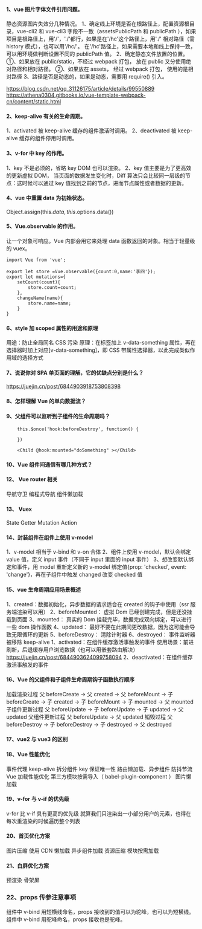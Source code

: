 #### 1、vue 图片字体文件引用问题。

静态资源图片失效分几种情况。
1、确定线上环境是否在根路径上，配置资源根目录，vue-cli2 和 vue-cli3 字段不一致（assetsPublicPath 和 publicPath ），如果项目是根路径上，用'/'，'./'都行，如果是在'/hc'这个路径上，用'./' 相对路径（需 history 模式），也可以用'/hc/'。 在'/hc'路径上，如果需要本地和线上保持一致，可以用环境做判断设置不同的 publicPath 值。
2、确定静态文件放置的位置。
①、如果放在 public/static，不经过 webpack 打包， 放在 public 又分使用绝对路径和相对路径。
②、如果放在 assets， 经过 webpack 打包， 使用的是相对路径
3、路径是否是动态的，如果是动态，需要用 require() 引入。

https://blog.csdn.net/qq_31126175/article/details/99550889
https://athena0304.gitbooks.io/vue-template-webpack-cn/content/static.html

#### 2、keep-alive 有关的生命周期。

1、activated 被 keep-alive 缓存的组件激活时调用。
2、deactivated 被 keep-alive 缓存的组件停用时调用。

#### 3、v-for 中 key 的作用。

1、key 不是必须的，省略 key DOM 也可以渲染。
2、key 值主要是为了更高效的更新虚拟 DOM， 当页面的数据发生变化时，Diff 算法只会比较同一层级的节点：这时候可以通过 key 值找到之前的节点，进而节点属性或者数据的更新。

#### 4、vue 中重置 data 为初始状态。

Object.assign(this.$data, this.$options.data())

#### 5、Vue.observable 的作用。

让一个对象可响应。Vue 内部会用它来处理 data 函数返回的对象。相当于轻量级的 vuex。

```
import Vue from 'vue';

export let store =Vue.observable({count:0,name:'李四'});
export let mutations={
    setCount(count){
        store.count=count;
    },
    changeName(name){
        store.name=name;
    }
}
```

#### 6、style 加 scoped 属性的用途和原理

用途：防止全局同名 CSS 污染
原理：在标签加上 v-data-something 属性，再在选择器时加上对应[v-data-something]，即 CSS 带属性选择器，以此完成类似作用域的选择方式

#### 7、说说你对 SPA 单页面的理解，它的优缺点分别是什么？

https://juejin.cn/post/6844903918753808398

#### 8、怎样理解 Vue 的单向数据流？

#### 9、父组件可以监听到子组件的生命周期吗？

```
    this.$once('hook:beforeDestroy', function() {

    })

    <Child @hook:mounted="doSomething" ></Child>
```

#### 10、Vue 组件间通信有哪几种方式？

#### 12、 Vue router 相关

导航守卫
编程式导航
组件懒加载

#### 13、 Vuex

State
Getter
Mutation
Action

#### 14、封装组件在组件上使用 v-model

1、v-model 相当于 v-bind 和 v-on 合体
2、组件上使用 v-model，默认会绑定 value 值，定义 input 事件（不同于 input 里面的 input 事件）
3、想改变默认绑定和事件，用 model 重新定义新的 v-model 绑定值{prop: 'checked', event: 'change'}，再在子组件中触发 changed 改变 checked 值

#### 15、vue 生命周期应用场景概述

1、created：数据初始化，异步数据的请求适合在 created 的钩子中使用（ssr 服务端渲染可以用）
2、beforeMounted： 虚拟 Dom 已经创建完成，但是还没挂载到页面
3、mounted： 真实的 Dom 挂载完毕，数据完成双向绑定，可以进行一些 dom 操作函数
4、updated： 最好不要在此期间更改数据，因为这可能会导致无限循环的更新
5、beforeDestroy： 清除计时器
6、destroyed： 事件监听器被移除
keep-alive
1、activated：在组件缓存激活事触发的事件
使用场景：前进刷新，后退缓存用户浏览数据（也可以用嵌套路由解决）https://juejin.cn/post/6844903624099758094
2、deactivated：在组件缓存激活事触发的事件

#### 16、Vue 的父组件和子组件生命周期钩子函数执行顺序

加载渲染过程
父 beforeCreate -> 父 created -> 父 beforeMount -> 子 beforeCreate -> 子 created -> 子 beforeMount -> 子 mounted -> 父 mounted
子组件更新过程
父 beforeUpdate -> 子 beforeUpdate -> 子 updated -> 父 updated
父组件更新过程
父 beforeUpdate -> 父 updated
销毁过程
父 beforeDestroy -> 子 beforeDestroy -> 子 destroyed -> 父 destroyed

#### 17、vue2 与 vue3 的区别

#### 18、Vue 性能优化

事件代理
keep-alive
拆分组件
key 保证唯一性
路由懒加载、异步组件
防抖节流
Vue 加载性能优化
第三方模块按需导入（ babel-plugin-component ）
图片懒加载

#### 19、v-for 与 v-if 的优先级

v-for 比 v-if 具有更高的优先级
就算我们只渲染出一小部分用户的元素，也得在每次重渲染的时候遍历整个列表

#### 20、首页优化方案

图片压缩
使用 CDN
懒加载
异步组件加载
资源压缩
模块按需加载

#### 21、白屏优化方案

预渲染
骨架屏

### 22、props 传参注意事项

组件中 v-bind 用短横线命名，props 接收到的值可以为驼峰，也可以为短横线。
组件中 v-bind 用驼峰命名，props 接收也是驼峰。
